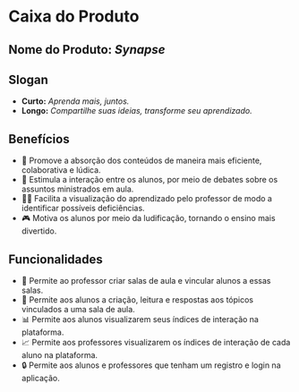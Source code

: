 # Caixa do Produto  

## Nome do Produto: _Synapse_  

## Slogan  
- **Curto:** *Aprenda mais, juntos.*  
- **Longo:** *Compartilhe suas ideias, transforme seu aprendizado.*  

## Benefícios  
- 🌟 Promove a absorção dos conteúdos de maneira mais eficiente, colaborativa e lúdica.  
- 🤝 Estimula a interação entre os alunos, por meio de debates sobre os assuntos ministrados em aula.  
- 👩‍🏫 Facilita a visualização do aprendizado pelo professor de modo a identificar possíveis deficiências.  
- 🎮 Motiva os alunos por meio da ludificação, tornando o ensino mais divertido.  

## Funcionalidades  
- 🏫 Permite ao professor criar salas de aula e vincular alunos a essas salas.  
- 📝 Permite aos alunos a criação, leitura e respostas aos tópicos vinculados a uma sala de aula.  
- 📊 Permite aos alunos visualizarem seus índices de interação na plataforma.  
- 📈 Permite aos professores visualizarem os índices de interação de cada aluno na plataforma.  
- 🔒 Permite aos alunos e professores que tenham um registro e login na aplicação.  
